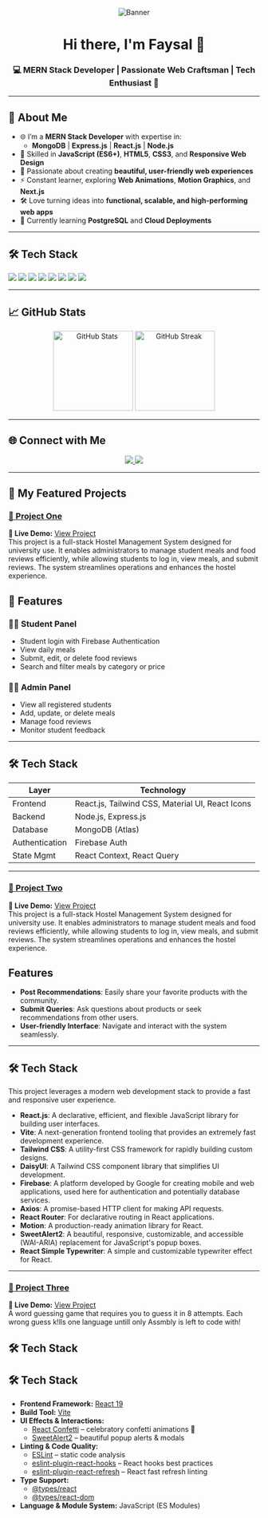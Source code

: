 <!-- Banner -->
<p align="center">
  <img src="https://user-images.githubusercontent.com/113350806/236842414-18101a37-92f5-4de7-a46d-eeaca6e16cbd.gif" alt="Banner" />
</p>

<!-- Title -->
<h1 align="center">Hi there, I'm Faysal 👋</h1>
<h3 align="center">💻 MERN Stack Developer | Passionate Web Craftsman | Tech Enthusiast 🚀</h3>

---

## 🚀 About Me  
- 🌐 I’m a **MERN Stack Developer** with expertise in:
  - **MongoDB** | **Express.js** | **React.js** | **Node.js**
- 🎯 Skilled in **JavaScript (ES6+)**, **HTML5**, **CSS3**, and **Responsive Web Design**
- 🎨 Passionate about creating **beautiful, user-friendly web experiences**
- ⚡ Constant learner, exploring **Web Animations**, **Motion Graphics**, and **Next.js**
- 🛠 Love turning ideas into **functional, scalable, and high-performing web apps**
- 🌱 Currently learning **PostgreSQL** and **Cloud Deployments**

---

## 🛠 Tech Stack  
<p>
  <img src="https://img.shields.io/badge/Code-JavaScript-yellow?style=for-the-badge&logo=javascript" />
  <img src="https://img.shields.io/badge/Frontend-React-blue?style=for-the-badge&logo=react" />
  <img src="https://img.shields.io/badge/Backend-Node.js-green?style=for-the-badge&logo=node.js" />
  <img src="https://img.shields.io/badge/Framework-Express.js-lightgrey?style=for-the-badge&logo=express" />
  <img src="https://img.shields.io/badge/Database-MongoDB-brightgreen?style=for-the-badge&logo=mongodb" />
  <img src="https://img.shields.io/badge/Styling-CSS3-blue?style=for-the-badge&logo=css3" />
  <img src="https://img.shields.io/badge/Markup-HTML5-orange?style=for-the-badge&logo=html5" />
  <img src="https://img.shields.io/badge/Version%20Control-Git-red?style=for-the-badge&logo=git" />
</p>

---

## 📈 GitHub Stats  
<p align="center">
  <img src="https://github-readme-stats.vercel.app/api?username=faysal-hasan&show_icons=true&theme=tokyonight" alt="GitHub Stats" height="160" />
  <img src="https://github-readme-streak-stats.herokuapp.com/?user=faysal-hasan&theme=tokyonight" alt="GitHub Streak" height="160" />
</p>

---

## 🌐 Connect with Me  
<p align="center">
  <a href="https://www.linkedin.com/in/faysal-hasan-31252a226/" target="_blank">
    <img src="https://img.shields.io/badge/LinkedIn-blue?style=for-the-badge&logo=linkedin" />
  </a>
  <a href="mailto:faysalhasan950@gmail.com">
    <img src="https://img.shields.io/badge/Email-D14836?style=for-the-badge&logo=gmail&logoColor=white" />
  </a>
</p>

---

## 🚀 My Featured Projects

### [📌 Project One](https://github.com/Faysal611/campus-cuisine-client)
**🔗 Live Demo:** [View Project](https://wonderful-mandazi-cdc2fe.netlify.app/) <br>
This project is a full-stack Hostel Management System designed for university use. It enables administrators to manage student meals and food reviews efficiently, while allowing students to log in, view meals, and submit reviews. The system streamlines operations and enhances the hostel experience.
## 🚀 Features

### 👨‍🎓 Student Panel
- Student login with Firebase Authentication
- View daily meals
- Submit, edit, or delete food reviews
- Search and filter meals by category or price

### 👩‍💼 Admin Panel
- View all registered students
- Add, update, or delete meals
- Manage food reviews
- Monitor student feedback

---

## 🛠 Tech Stack

| Layer         | Technology                     |
|---------------|-------------------------------|
| Frontend      | React.js, Tailwind CSS, Material UI, React Icons |
| Backend       | Node.js, Express.js            |
| Database      | MongoDB (Atlas)                |
| Authentication| Firebase Auth                  |
| State Mgmt    | React Context, React Query     |

---

### [📌 Project Two](https://github.com/Faysal611/product-recommendation-site-client)
**🔗 Live Demo:** [View Project](https://product-recommendation-system-faysal.netlify.app/) <br>
This project is a full-stack Hostel Management System designed for university use. It enables administrators to manage student meals and food reviews efficiently, while allowing students to log in, view meals, and submit reviews. The system streamlines operations and enhances the hostel experience.

## Features

* **Post Recommendations**: Easily share your favorite products with the community.
* **Submit Queries**: Ask questions about products or seek recommendations from other users.
* **User-friendly Interface**: Navigate and interact with the system seamlessly.

---

## 🛠 Tech Stack

This project leverages a modern web development stack to provide a fast and responsive user experience.

* **React.js**: A declarative, efficient, and flexible JavaScript library for building user interfaces.
* **Vite**: A next-generation frontend tooling that provides an extremely fast development experience.
* **Tailwind CSS**: A utility-first CSS framework for rapidly building custom designs.
* **DaisyUI**: A Tailwind CSS component library that simplifies UI development.
* **Firebase**: A platform developed by Google for creating mobile and web applications, used here for authentication and potentially database services.
* **Axios**: A promise-based HTTP client for making API requests.
* **React Router**: For declarative routing in React applications.
* **Motion**: A production-ready animation library for React.
* **SweetAlert2**: A beautiful, responsive, customizable, and accessible (WAI-ARIA) replacement for JavaScript's popup boxes.
* **React Simple Typewriter**: A simple and customizable typewriter effect for React.

---

### [📌 Project Three](https://github.com/Faysal611/assembly-endgame)
**🔗 Live Demo:** [View Project](https://assembly-endgame-faysal950.netlify.app/) <br>
A word guessing game that requires you to guess it in 8 attempts. Each wrong guess k!lls one language untill only Assmbly is left to code with!

## 🛠 Tech Stack

## 🛠 Tech Stack

- **Frontend Framework:** [React 19](https://react.dev/)  
- **Build Tool:** [Vite](https://vitejs.dev/)  
- **UI Effects & Interactions:**
  - [React Confetti](https://www.npmjs.com/package/react-confetti) – celebratory confetti animations 🎉
  - [SweetAlert2](https://sweetalert2.github.io/) – beautiful popup alerts & modals  
- **Linting & Code Quality:**
  - [ESLint](https://eslint.org/) – static code analysis
  - [eslint-plugin-react-hooks](https://www.npmjs.com/package/eslint-plugin-react-hooks) – React hooks best practices
  - [eslint-plugin-react-refresh](https://www.npmjs.com/package/eslint-plugin-react-refresh) – React fast refresh linting  
- **Type Support:**
  - [@types/react](https://www.npmjs.com/package/@types/react)
  - [@types/react-dom](https://www.npmjs.com/package/@types/react-dom)
- **Language & Module System:** JavaScript (ES Modules)


